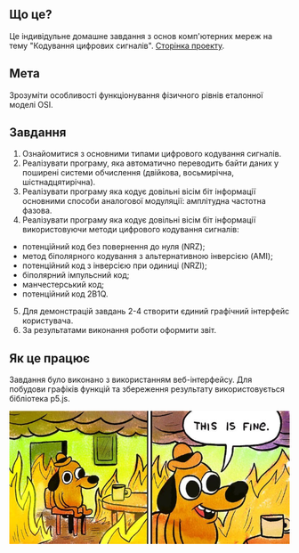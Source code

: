 ## Що це?

Це індивідульне домашне завдання з основ комп'ютерних мереж на тему "Кодування цифрових сигналів".
[Сторінка проекту](https://bananagama.github.io/idz_oks/).

## Мета

Зрозуміти особливості функціонування фізичного рівнів еталонної моделі OSI.

## Завдання

1. Ознайомитися з основними типами цифрового кодування сигналів.
2. Реалізувати програму, яка автоматично переводить байти даних у поширені системи обчислення (двійкова, восьмирічна, шістнадцятирічна).
3. Реалізувати програму яка кодує довільні вісім біт інформації основними способи аналогової модуляції: амплітудна частотна фазова.
4. Реалізувати програму яка кодує довільні вісім біт інформації використовуючи методи цифрового кодування сигналів:
  - потенційний код без повернення до нуля (NRZ);
  - метод біполярного кодування з альтернативною інверсією (AMI);
  - потенційний код з інверсією при одиниці (NRZI);
  - біполярний імпульсний код;
  - манчестерський код;
  - потенційний код 2B1Q.
5. Для демонстрацій завдань 2-4 створити єдиний графічний інтерфейс користувача.
6. За результатами виконання роботи оформити звіт.

## Як це працює

Завдання було виконано з використанням веб-інтерфейсу. Для побудови графіків функцій та збереження результату використовується бібліотека p5.js.

![meme](https://github.com/bananagama/idz_oks/blob/master/this-is-fine.jpg)
